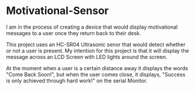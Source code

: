 # Motivational-Sensor
I am in the process of creating a device that would display motivational messages to a user once they return back to their desk.

This project uses an HC-SR04 Ultrasonic senor that would detect whether or not a user is present. My intention for this project is that it will display the message across an LCD Screen with LED lights around the screen. 

At the moment when a user is a certain distance away it displays the words "Come Back Soon!", but when the user comes close, it displays, "Success is only achieved through hard work!" on the serial Monitor. 
